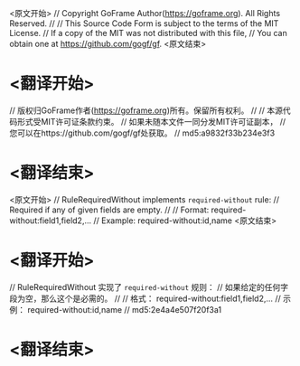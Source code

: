 
<原文开始>
// Copyright GoFrame Author(https://goframe.org). All Rights Reserved.
//
// This Source Code Form is subject to the terms of the MIT License.
// If a copy of the MIT was not distributed with this file,
// You can obtain one at https://github.com/gogf/gf.
<原文结束>

# <翻译开始>
// 版权归GoFrame作者(https://goframe.org)所有。保留所有权利。
//
// 本源代码形式受MIT许可证条款约束。
// 如果未随本文件一同分发MIT许可证副本，
// 您可以在https://github.com/gogf/gf处获取。
// md5:a9832f33b234e3f3
# <翻译结束>


<原文开始>
// RuleRequiredWithout implements `required-without` rule:
// Required if any of given fields are empty.
//
// Format:  required-without:field1,field2,...
// Example: required-without:id,name
<原文结束>

# <翻译开始>
// RuleRequiredWithout 实现了 `required-without` 规则：
// 如果给定的任何字段为空，那么这个是必需的。
//
// 格式：  required-without:field1,field2,...
// 示例： required-without:id,name
// md5:2e4a4e507f20f3a1
# <翻译结束>

